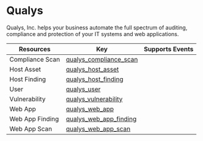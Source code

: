 Qualys
======
Qualys, Inc. helps your business automate the full spectrum of auditing, compliance and protection of your IT systems and web applications.

| **Resources**   | **Key**                                                   | **Supports Events** |
| --------------- | --------------------------------------------------------- | ------------------- |
| Compliance Scan | [qualys\_compliance\_scan](qualys\_compliance\_scan.md)   |                     |
| Host Asset      | [qualys\_host\_asset](qualys\_host\_asset.md)             |                     |
| Host Finding    | [qualys\_host\_finding](qualys\_host\_finding.md)         |                     |
| User            | [qualys\_user](qualys\_user.md)                           |                     |
| Vulnerability   | [qualys\_vulnerability](qualys\_vulnerability.md)         |                     |
| Web App         | [qualys\_web\_app](qualys\_web\_app.md)                   |                     |
| Web App Finding | [qualys\_web\_app\_finding](qualys\_web\_app\_finding.md) |                     |
| Web App Scan    | [qualys\_web\_app\_scan](qualys\_web\_app\_scan.md)       |                     |
